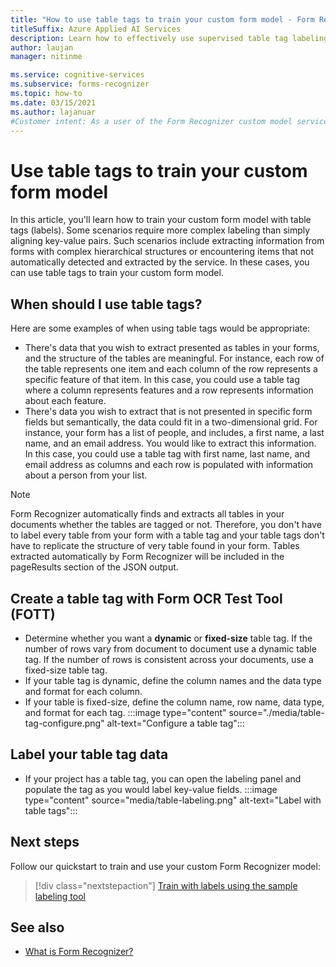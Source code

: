 ```yaml
---
title: "How to use table tags to train your custom form model - Form Recognizer"
titleSuffix: Azure Applied AI Services
description: Learn how to effectively use supervised table tag labeling.
author: laujan
manager: nitinme

ms.service: cognitive-services
ms.subservice: forms-recognizer
ms.topic: how-to
ms.date: 03/15/2021
ms.author: lajanuar
#Customer intent: As a user of the Form Recognizer custom model service, I want to ensure I'm training my model in the best way.
---
```


# Use table tags to train your custom form model

In this article, you'll learn how to train your custom form model with table tags (labels). Some scenarios require more complex labeling than simply aligning key-value pairs. Such scenarios include extracting information from forms with complex hierarchical structures or encountering items that not automatically detected and extracted by the service. In these cases, you can use table tags to train your custom form model.

## When should I use table tags?

Here are some examples of when using table tags would be appropriate:

- There's data that you wish to extract presented as tables in your forms, and the structure of the tables are meaningful. For instance, each row of the table represents one item and each column of the row represents a specific feature of that item. In this case, you could use a table tag where a column represents features and a row represents information about each feature.
- There's data you wish to extract that is not presented in specific form fields but semantically, the data could fit in a two-dimensional grid. For instance, your form has a list of people, and includes, a first name, a last name, and an email address. You would like to extract this information. In this case, you could use a table tag with first name, last name, and email address as columns and each row is populated with information about a person from your list.

> [!NOTE]
> Form Recognizer automatically finds and extracts all tables in your documents whether the tables are tagged or not. Therefore, you don't have to label every table from your form with a table tag and your table tags don't have to replicate the structure of very table found in your form. Tables extracted automatically by Form Recognizer will be included in the pageResults section of the JSON output.

## Create a table tag with Form OCR Test Tool (FOTT)
<!-- markdownlint-disable MD004 -->
* Determine whether you want a **dynamic** or **fixed-size** table tag. If the number of rows vary from document to document use a dynamic table tag. If the number of rows is consistent across your documents, use a fixed-size table tag.
* If your table tag is dynamic, define the column names and the data type and format for each column.
* If your table is fixed-size, define the column name, row name, data type, and format for each tag.
:::image type="content" source="./media/table-tag-configure.png" alt-text="Configure a table tag":::

## Label your table tag data

* If your project has a table tag, you can open the labeling panel and populate the tag as you would label key-value fields.
:::image type="content" source="media/table-labeling.png" alt-text="Label with table tags":::

## Next steps

Follow our quickstart to train and use your  custom Form Recognizer model:

> [!div class="nextstepaction"]
> [Train with labels using the sample labeling tool](quickstarts/label-tool.md)

## See also

* [What is Form Recognizer?](overview.md)
>
